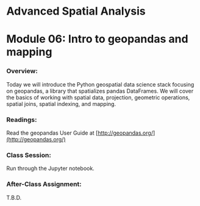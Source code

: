 # Advanced Spatial Analysis
# Module 06: Intro to geopandas and mapping

### Overview:

Today we will introduce the Python geospatial data science stack focusing on geopandas, a library that spatializes pandas DataFrames. We will cover the basics of working with spatial data, projection, geometric operations, spatial joins, spatial indexing, and mapping.

### Readings:

Read the geopandas User Guide at [http://geopandas.org/](http://geopandas.org/)

### Class Session:

Run through the Jupyter notebook.

### After-Class Assignment:

T.B.D.
